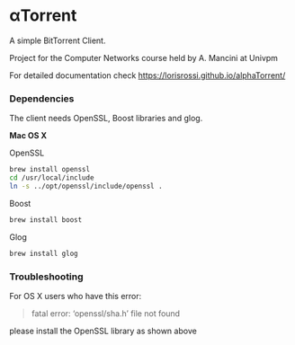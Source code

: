 # αTorrent
A simple BitTorrent Client.

Project for the Computer Networks course held by A. Mancini at Univpm

For detailed documentation check https://lorisrossi.github.io/alphaTorrent/

### Dependencies

The client needs OpenSSL, Boost libraries and glog.

**Mac OS X**

OpenSSL
```bash
brew install openssl
cd /usr/local/include
ln -s ../opt/openssl/include/openssl .
```

Boost
```bash
brew install boost
```

Glog
```bash
brew install glog
```

### Troubleshooting

For OS X users who have this error:
> fatal error: ‘openssl/sha.h’ file not found

please install the OpenSSL library as shown above
